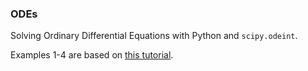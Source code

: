 ### ODEs

Solving Ordinary Differential Equations with Python and ```scipy.odeint```.

Examples 1-4 are based on [this tutorial](https://apmonitor.com/pdc/index.php/Main/SolveDifferentialEquations).